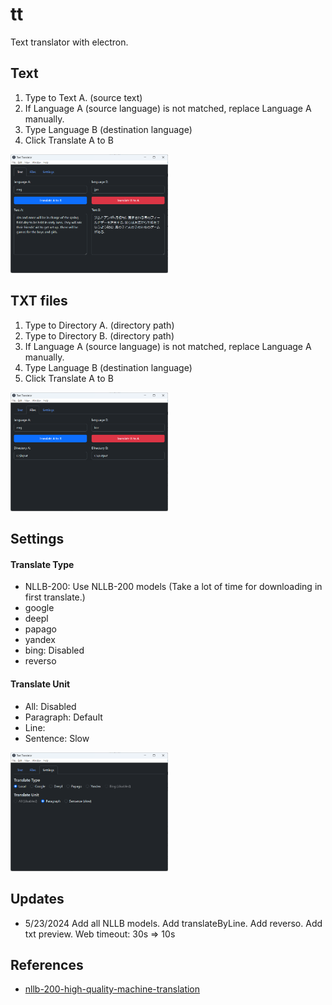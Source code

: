 # tt

Text translator with electron.

## Text

1. Type to Text A. (source text)
2. If Language A (source language) is not matched, replace Language A manually.
3. Type Language B (destination language)
4. Click Translate A to B

<p>
  <img src="./imgs/1.png" width="50%" title="1.png">
</p>

## TXT files

1. Type to Directory A. (directory path)
2. Type to Directory B. (directory path)
3. If Language A (source language) is not matched, replace Language A manually.
4. Type Language B (destination language)
4. Click Translate A to B

<p>
  <img src="./imgs/2.png" width="50%" title="2.png">
</p>

## Settings

#### Translate Type

- NLLB-200: Use NLLB-200 models (Take a lot of time for downloading in first translate.)
- google
- deepl
- papago
- yandex
- bing: Disabled
- reverso

#### Translate Unit

- All: Disabled
- Paragraph: Default
- Line: 
- Sentence: Slow

<p>
  <img src="./imgs/3.png" width="50%" title="3.png">
</p>

## Updates

- 5/23/2024
  Add all NLLB models.
  Add translateByLine.
  Add reverso.
  Add txt preview.
  Web timeout: 30s => 10s

## References

- [nllb-200-high-quality-machine-translation](https://ai.meta.com/blog/nllb-200-high-quality-machine-translation/ko/)